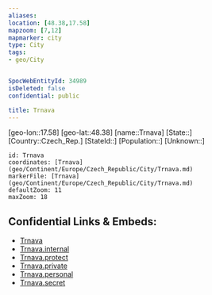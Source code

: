 ```yaml
---
aliases: 
location: [48.38,17.58]
mapzoom: [7,12] 
mapmarker: city 
type: City
tags:
- geo/City


SpocWebEntityId: 34989
isDeleted: false
confidential: public

title: Trnava
---
```

[geo-lon::17.58]
[geo-lat::48.38]
[name::Trnava]
[State::]
[Country::Czech_Rep.]
[StateId::]
[Population::]
[Unknown::]


```leaflet
id: Trnava
coordinates: [Trnava](geo/Continent/Europe/Czech_Republic/City/Trnava.md)
markerFile: [Trnava](geo/Continent/Europe/Czech_Republic/City/Trnava.md)
defaultZoom: 11 
maxZoom: 18
```


## Confidential Links & Embeds: 
- [Trnava](../../../../../../_public/geo/Continent/Europe/Czech_Republic/City/Trnava.md) 
- [Trnava.internal](../../../../../../_internal/geo/Continent/Europe/Czech_Republic/City/Trnava.internal.md) 
- [Trnava.protect](../../../../../../_protect/geo/Continent/Europe/Czech_Republic/City/Trnava.protect.md) 
- [Trnava.private](../../../../../../_private/geo/Continent/Europe/Czech_Republic/City/Trnava.private.md) 
- [Trnava.personal](../../../../../../_personal/geo/Continent/Europe/Czech_Republic/City/Trnava.personal.md) 
- [Trnava.secret](../../../../../../_secret/geo/Continent/Europe/Czech_Republic/City/Trnava.secret.md) 
